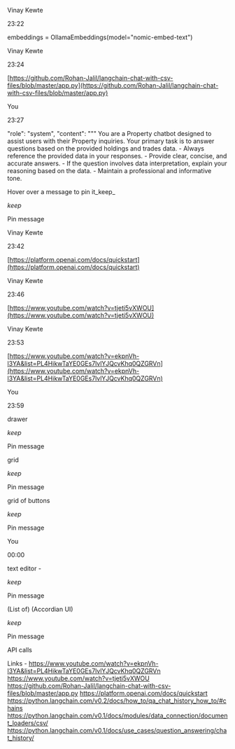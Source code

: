 Vinay Kewte

23:22

embeddings = OllamaEmbeddings(model="nomic-embed-text")

Vinay Kewte

23:24

[https://github.com/Rohan-Jalil/langchain-chat-with-csv-files/blob/master/app.py](https://github.com/Rohan-Jalil/langchain-chat-with-csv-files/blob/master/app.py)

You

23:27

"role": "system", "content": """ You are a Property chatbot designed to assist users with their Property inquiries. Your primary task is to answer questions based on the provided holdings and trades data. - Always reference the provided data in your responses. - Provide clear, concise, and accurate answers. - If the question involves data interpretation, explain your reasoning based on the data. - Maintain a professional and informative tone.

Hover over a message to pin it_keep_

_keep_

Pin message

Vinay Kewte

23:42

[https://platform.openai.com/docs/quickstart](https://platform.openai.com/docs/quickstart)

Vinay Kewte

23:46

[https://www.youtube.com/watch?v=tjeti5vXWOU](https://www.youtube.com/watch?v=tjeti5vXWOU)

Vinay Kewte

23:53

[https://www.youtube.com/watch?v=ekpnVh-l3YA&list=PL4HikwTaYE0GEs7lvlYJQcvKhq0QZGRVn](https://www.youtube.com/watch?v=ekpnVh-l3YA&list=PL4HikwTaYE0GEs7lvlYJQcvKhq0QZGRVn)

You

23:59

drawer

_keep_

Pin message

grid

_keep_

Pin message

grid of buttons

_keep_

Pin message

You

00:00

text editor -

_keep_

Pin message

(List of) (Accordian UI)

_keep_

Pin message

API calls


Links - 
https://www.youtube.com/watch?v=ekpnVh-l3YA&list=PL4HikwTaYE0GEs7lvlYJQcvKhq0QZGRVn
https://www.youtube.com/watch?v=tjeti5vXWOU
https://github.com/Rohan-Jalil/langchain-chat-with-csv-files/blob/master/app.py
https://platform.openai.com/docs/quickstart
https://python.langchain.com/v0.2/docs/how_to/qa_chat_history_how_to/#chains
https://python.langchain.com/v0.1/docs/modules/data_connection/document_loaders/csv/
https://python.langchain.com/v0.1/docs/use_cases/question_answering/chat_history/